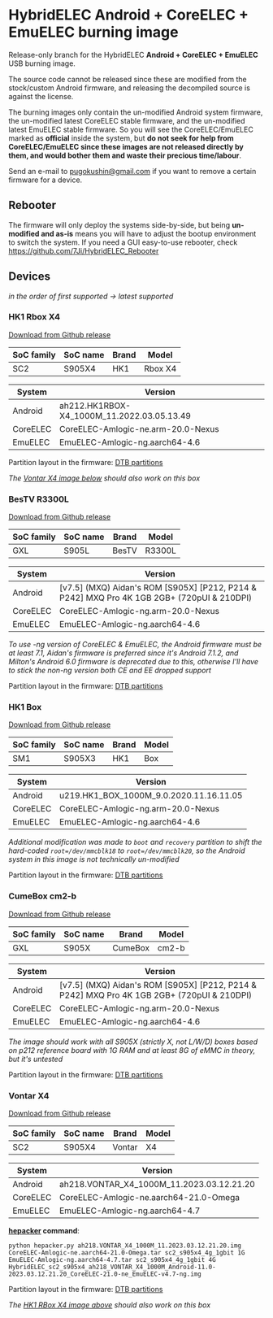 # HybridELEC Android + CoreELEC + EmuELEC burning image

Release-only branch for the HybridELEC **Android + CoreELEC + EmuELEC** USB burning image.   

The source code cannot be released since these are modified from the stock/custom Android firmware, and releasing the decompiled source is against the license.

The burning images only contain the un-modified Android system firmware, the un-modified latest CoreELEC stable firmware, and the un-modified latest EmuELEC stable firmware. So you will see the CoreELEC/EmuELEC marked as **official** inside the system, but **do not seek for help from CoreELEC/EmuELEC since these images are not released directly by them, and would bother them and waste their precious time/labour**.

Send an e-mail to pugokushin@gmail.com if you want to remove a certain firmware for a device.

## Rebooter
The firmware will only deploy the systems side-by-side, but being **un-modified and as-is** means you will have to adjust the bootup environment to switch the system. If you need a GUI easy-to-use rebooter, check https://github.com/7Ji/HybridELEC_Rebooter

## Devices

*in the order of first supported -> latest supported*

### HK1 Rbox X4

[Download from Github release](../../releases/tag/hk1-rbox-x4)

|SoC family|SoC name|Brand|Model|
|-|-|-|-|
|SC2|S905X4|HK1|Rbox X4|

|System|Version|
|-|-|
|Android|ah212.HK1RBOX-X4_1000M_11.2022.03.05.13.49|
|CoreELEC|CoreELEC-Amlogic-ne.arm-20.0-Nexus|
|EmuELEC|EmuELEC-Amlogic-ng.aarch64-4.6|

Partition layout in the firmware: [DTB partitions](https://7ji.github.io/ampart-web-reporter/?dsnapshot=ce_system::213909504:2%20ee_system::1111490560:2%20frp::2097152:1%20factory::8388608:17%20vendor_boot_a::25165824:1%20tee::33554432:1%20logo::8388608:1%20misc::2097152:1%20dtbo_a::2097152:1%20cri_data::8388608:2%20param::16777216:2%20odm_ext_a::16777216:1%20oem_a::33554432:1%20boot_a::67108864:1%20rsv::16777216:1%20metadata::16777216:1%20vbmeta_a::2097152:1%20vbmeta_system_a::2097152:1%20super::2415919104:1%20ce_storage::4294967296:4%20ee_storage::4294967296:4%20userdata::-1:4)

_The [Vontar X4 image below](#vontar-x4) should also work on this box_

### BesTV R3300L

[Download from Github release](../../releases/tag/bestv-r3300l)

|SoC family|SoC name|Brand|Model|
|-|-|-|-|
|GXL|S905L|BesTV|R3300L|

|System|Version|
|-|-|
|Android|[v7.5] (MXQ) Aidan's ROM [S905X] [P212, P214 & P242] MXQ Pro 4K 1GB 2GB+ (720pUI & 210DPI)|
|CoreELEC|CoreELEC-Amlogic-ng.arm-20.0-Nexus|
|EmuELEC|EmuELEC-Amlogic-ng.aarch64-4.6|

*To use -ng version of CoreELEC & EmuELEC, the Android firmware must be at least 7.1, Aidan's firmware is preferred since it's Android 7.1.2, and Milton's Android 6.0 firmware is deprecated due to this, otherwise I'll have to stick the non-ng version both CE and EE dropped support*

Partition layout in the firmware: [DTB partitions](https://7ji.github.io/ampart-web-reporter/?dsnapshot=ce_system::239075328:2%20ee_system::1111490560:2%20logo::33554432:1%20recovery::33554432:1%20rsv::8388608:1%20tee::8388608:1%20crypt::33554432:1%20misc::33554432:1%20boot::33554432:1%20system::2147483648:1%20cache::536870912:2%20ce_storage::536870912:4%20ee_storage::1073741824:4%20data::-1:4)


### HK1 Box

[Download from Github release](../../releases/tag/hk1-box)

|SoC family|SoC name|Brand|Model|
|-|-|-|-|
|SM1|S905X3|HK1|Box|

|System|Version|
|-|-|
|Android|u219.HK1_BOX_1000M_9.0.2020.11.16.11.05|
|CoreELEC|CoreELEC-Amlogic-ng.arm-20.0-Nexus|
|EmuELEC|EmuELEC-Amlogic-ng.aarch64-4.6|

*Additional modification was made to `boot` and `recovery` partition to shift the hard-coded `root=/dev/mmcblk18` to `root=/dev/mmcblk20`, so the Android system in this image is not technically un-modified*

Partition layout in the firmware: [DTB partitions](https://7ji.github.io/ampart-web-reporter/?dsnapshot=ce_system::239075328:2%20ee_system::1111490560:2%20logo::8388608:1%20recovery::25165824:1%20misc::8388608:1%20dtbo::8388608:1%20cri_data::8388608:2%20param::16777216:2%20boot::16777216:1%20rsv::16777216:1%20metadata::16777216:1%20vbmeta::2097152:1%20tee::33554432:1%20vendor::335544320:1%20odm::134217728:1%20system::1946157056:1%20product::134217728:1%20cache::1174405120:2%20ce_storage::4294967296:4%20ee_storage::4294967296:4%20data::-1:4)

### CumeBox cm2-b

[Download from Github release](../../releases/tag/cm2-b)

|SoC family|SoC name|Brand|Model|
|-|-|-|-|
|GXL|S905X|CumeBox|cm2-b|

|System|Version|
|-|-|
|Android|[v7.5] (MXQ) Aidan's ROM [S905X] [P212, P214 & P242] MXQ Pro 4K 1GB 2GB+ (720pUI & 210DPI)|
|CoreELEC|CoreELEC-Amlogic-ng.arm-20.0-Nexus|
|EmuELEC|EmuELEC-Amlogic-ng.aarch64-4.6|

*The image should work with all S905X (strictly X, not L/W/D) boxes based on p212 reference board with 1G RAM and at least 8G of eMMC in theory, but it's untested*

Partition layout in the firmware: [DTB partitions](https://7ji.github.io/ampart-web-reporter/?dsnapshot=ce_system::239075328:2%20ee_system::1111490560:2%20logo::33554432:1%20recovery::33554432:1%20rsv::8388608:1%20tee::8388608:1%20crypt::33554432:1%20misc::33554432:1%20boot::33554432:1%20system::2147483648:1%20cache::536870912:2%20ce_storage::536870912:4%20ee_storage::1073741824:4%20data::-1:4)


### Vontar X4

[Download from Github release](../../releases/tag/vontar-x4)

|SoC family|SoC name|Brand|Model|
|-|-|-|-|
|SC2|S905X4|Vontar|X4|

|System|Version|
|-|-|
|Android|ah218.VONTAR_X4_1000M_11.2023.03.12.21.20|
|CoreELEC|CoreELEC-Amlogic-ne.aarch64-21.0-Omega|
|EmuELEC|EmuELEC-Amlogic-ng.aarch64-4.7|

**[hepacker] command**:
```
python hepacker.py ah218.VONTAR_X4_1000M_11.2023.03.12.21.20.img CoreELEC-Amlogic-ne.aarch64-21.0-Omega.tar sc2_s905x4_4g_1gbit 1G EmuELEC-Amlogic-ng.aarch64-4.7.tar sc2_s905x4_4g_1gbit 4G HybridELEC_sc2_s905x4_ah218_VONTAR_X4_1000M_Android-11.0-2023.03.12.21.20_CoreELEC-21.0-ne_EmuELEC-v4.7-ng.img
```

Partition layout in the firmware: [DTB partitions](https://7ji.github.io/ampart-web-reporter/?dsnapshot=ce_system::258998272:2%20ee_system::1195376640:2%20frp::2097152:1%20factory::8388608:17%20vendor_boot_a::25165824:1%20tee::33554432:1%20logo::8388608:1%20misc::2097152:1%20dtbo_a::2097152:1%20cri_data::8388608:2%20param::16777216:2%20odm_ext_a::16777216:1%20oem_a::33554432:1%20boot_a::67108864:1%20rsv::16777216:1%20metadata::16777216:1%20vbmeta_a::2097152:1%20vbmeta_system_a::2097152:1%20super::2415919104:1%20ce_storage::1073741824:4%20ee_storage::4294967296:4%20userdata::-1:4)

_The [HK1 RBox X4 image above](#hk1-rbox-x4) should also work on this box_


[hepacker]: https://github.com/HybridELEC/hepacker